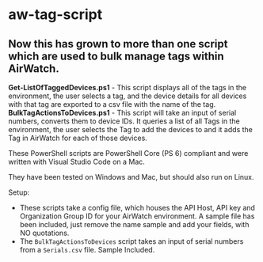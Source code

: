 # aw-tag-script
## Now this has grown to more than one script which are used to bulk manage tags within AirWatch.

**Get-ListOfTaggedDevices.ps1** - This script displays all of the tags in the environment, the user selects a tag, and the device details for all devices with that tag are exported to a csv file with the name of the tag.
**BulkTagActionsToDevices.ps1** - This script will take an input of serial numbers, converts them to device IDs. It queries a list of all Tags in the environment, the user selects the Tag to add the devices to and it adds the Tag in AirWatch for each of those devices.

These PowerShell scripts are PowerShell Core (PS 6) compliant and were written with Visual Studio Code on a Mac. 

They have been tested on Windows and Mac, but should also run on Linux. 

Setup:
* These scripts take a config file, which houses the API Host, API key and Organization Group ID for your AirWatch environment. A sample file has been included, just remove the name sample and add your fields, with NO quotations. 
* The `BulkTagActionsToDevices` script takes an input of serial numbers from a `Serials.csv` file. Sample Included. 
